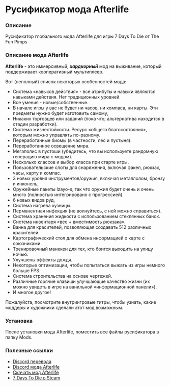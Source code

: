 # Русификатор мода Afterlife

### Описание

Русификатор глобального мода Afterlife для игры 7 Days To Die от The Fun Pimps

### Описание мода Afterlife

**Afterlife** - это иммерсивный, _**хардкорный**_ мод на выживание, который поддерживает кооперативный мультиплеер.

Вот (неполный) список некоторых особенностей мода:

* Система «навыков действия» - все атрибуты и навыки являются навыками действия. Нет традиционных уровней.
* Все умения - новые/собственные.
* В начале игры у вас не будет ни часов, ни компаса, ни карты. Эти предметы нужно будет изготовить самому,
* Никаких торговцев или заданий (пока что; альтернатива находится в стадии разработки).
* Система жизнестойкости. Ресурс «общего благосостояния», которым можно управлять по-разному.
* Переработанные биомы (в частности, лес и пустыня).
* Переработанное освещение мира.
* Мегаполис в пустоши (убедитесь, что вы используете рандомную генерацию мира с модом).
* Несколько классов и выбор класса при старте игры.
* Пользовательские слоты для снаряжения, включая факел, рюкзак, часы, карту и компас.
* 3 новых уровня инструментов/оружия, включая металлолом, бронзу и инконель,
* Оружейные пакеты Izayo-s, так что оружия будет очень и очень много (полностью интегрировано с прогрессией).
* 6 новых видов руд,
* Система нагрева кузницы.
* Перманентная инфекция (не волнуйтесь, с ней можно справиться).
* Система хранения жидкости с использованием стеклянных банок.
* Система инвентаря «вес + вместимость рюкзака».
* Ванна для красителей, позволяющая создавать 512 различных красителей.
* Картографический стол для обмена информацией о карте с союзниками.
* Тренировочный манекен для тех, кто боится выходить на улицу ночью.
* Улучшены эффекты дождя.
* Некоторые оптимизации, чтобы попытаться выжать из игры немного больше FPS.
* Система строительства на основе чертежей.
* Различные горячие клавиши улучшающие качество жизни (их можно увидеть в игре на ванильной «информационной панели»).
* И многое другое!

Пожалуйста, посмотрите внутриигровые титры, чтобы узнать, какие моддеры и художники сделали этот мод возможным.

### Установка

После установки мода Afterlife, поместить все файлы русификатора в папку Mods.

### Полезные ссылки

* [Discord перевода](https://discord.gg/3zsQzypN)
* [Discord мода Afterlife](https://discord.gg/2cfHGJQhBR)
* [Скачать мод Afterlife](https://dev.azure.com/redbeardt/_git/Afterlife)
* [7 Days To Die в Steam](https://store.steampowered.com/app/251570/7_Days_to_Die/)

